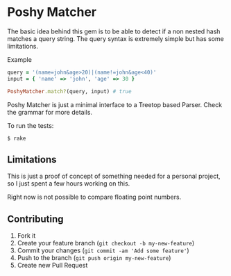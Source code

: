 # Poshy Matcher

The basic idea behind this gem is to be able to detect if a non nested hash matches a query string.
The query syntax is extremely simple but has some limitations.

Example

```ruby
query = '(name=john&age>20)|(name!=john&age<40)'
input = { 'name' => 'john', 'age' => 30 }

PoshyMatcher.match?(query, input) # true
```

Poshy Matcher is just a minimal interface to a Treetop based Parser. Check the grammar for more details.

To run the tests:

```
$ rake
```

## Limitations

This is just a proof of concept of something needed for a personal project, so I just spent a few hours
working on this.

Right now is not possible to compare floating point numbers.

## Contributing

1. Fork it
2. Create your feature branch (`git checkout -b my-new-feature`)
3. Commit your changes (`git commit -am 'Add some feature'`)
4. Push to the branch (`git push origin my-new-feature`)
5. Create new Pull Request
